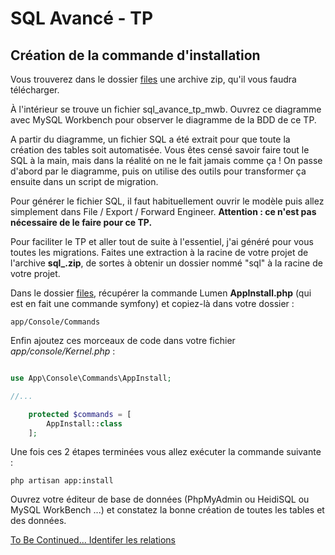 # SQL Avancé - TP

## Création de la commande d'installation

Vous trouverez dans le dossier [files](./files/) une archive zip, qu'il vous faudra télécharger.

À l'intérieur se trouve un fichier sql_avance_tp_mwb. Ouvrez ce diagramme avec MySQL Workbench pour observer le diagramme de la BDD de ce TP.

A partir du diagramme, un fichier SQL a été extrait pour que toute la création des tables soit automatisée.
Vous êtes censé savoir faire tout le SQL à la main, mais dans la réalité on ne le fait jamais comme ça ! On passe d'abord par le diagramme, puis on utilise des outils pour transformer ça ensuite dans un script de migration.

Pour générer le fichier SQL, il faut habituellement ouvrir le modèle puis allez simplement dans File / Export / Forward Engineer. **Attention : ce n'est pas nécessaire de le faire pour ce TP.**

Pour faciliter le TP et aller tout de suite à l'essentiel, j'ai généré pour vous toutes les migrations. Faites une extraction à la racine de votre projet de l'archive **sql_.zip**, de sortes à obtenir un dossier nommé "sql" à la racine de votre projet.

Dans le dossier [files](./files/), récupérer la commande Lumen **AppInstall.php** (qui est en fait une commande symfony) et copiez-là dans votre dossier :
```
app/Console/Commands
```

Enfin ajoutez ces morceaux de code dans votre fichier *app/console/Kernel.php* : 

```php

use App\Console\Commands\AppInstall;

//...

    protected $commands = [
        AppInstall::class
    ];

```

Une fois ces 2 étapes terminées vous allez exécuter la commande suivante : 

```
php artisan app:install
```

Ouvrez votre éditeur de base de données (PhpMyAdmin ou HeidiSQL ou MySQL WorkBench ...) et constatez la bonne création de toutes les tables et des données.

[To Be Continued... Identifer les relations](./3-Identifier-Relations.md)